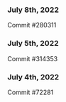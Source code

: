 ### July 8th, 2022

Commit #280311

### July 5th, 2022

Commit #314353


### July 4th, 2022

Commit #72281
